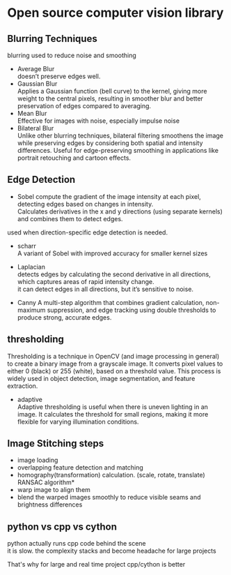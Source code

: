 # Open source computer vision library

## Blurring Techniques

blurring used to reduce noise and smoothing

- Average Blur  
  doesn’t preserve edges well.
- Gaussian Blur  
  Applies a Gaussian function (bell curve) to the kernel, giving more weight to the central pixels, resulting in smoother blur and better preservation of edges compared to averaging.
- Mean Blur  
  Effective for images with noise, especially impulse noise
- Bilateral Blur  
  Unlike other blurring techniques, bilateral filtering smoothens the image while preserving edges by considering both spatial and intensity differences.
  Useful for edge-preserving smoothing in applications like portrait retouching and cartoon effects.

## Edge Detection

- Sobel
  compute the gradient of the image intensity at each pixel, detecting edges based on changes in intensity.  
  Calculates derivatives in the x and y directions (using separate kernels) and combines them to detect edges.

used when direction-specific edge detection is needed.

- scharr  
  A variant of Sobel with improved accuracy for smaller kernel sizes

- Laplacian  
  detects edges by calculating the second derivative in all directions, which captures areas of rapid intensity change.  
   it can detect edges in all directions, but it’s sensitive to noise.

- Canny
  A multi-step algorithm that combines gradient calculation, non-maximum suppression, and edge tracking using double thresholds to produce strong, accurate edges.

## thresholding

Thresholding is a technique in OpenCV (and image processing in general) to create a binary image from a grayscale image. It converts pixel values to either 0 (black) or 255 (white), based on a threshold value. This process is widely used in object detection, image segmentation, and feature extraction.

- adaptive  
  Adaptive thresholding is useful when there is uneven lighting in an image. It calculates the threshold for small regions, making it more flexible for varying illumination conditions.

## Image Stitching steps

- image loading
- overlapping feature detection and matching
- homography(transformation) calculation. (scale, rotate, translate) RANSAC algorithm\*
- warp image to align them
- blend the warped images smoothly to reduce visible seams and brightness differences

## python vs cpp vs cython

python actually runs cpp code behind the scene  
it is slow. the complexity stacks and become headache for large projects

That's why for large and real time project cpp/cython is better
